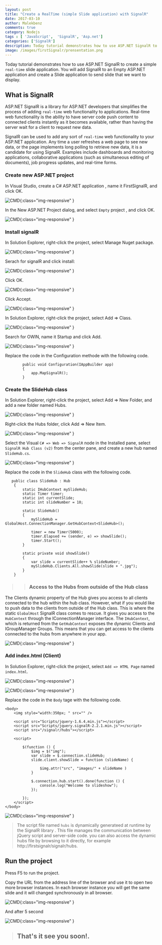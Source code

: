 ```yaml
---
layout: post
title: "Create a RealTime (simple Slide application) with SignalR"
date: 2017-03-10
author: Malekbenz
comments: true
category: Nodejs
tags : [ 'JavaScript',  'SignalR', 'Asp.net']
categories: ['SignalR']
description: Today tutorial demonstrates how to use ASP.NET SignalR to create a  simple real-time slide application. You will add SignalR to an Empty ASP.NET application and create a Slide application to send slide that we want to display.
image: /images/firstSignalr/prensentation.png
---
```


Today tutorial demonstrates how to use ASP.NET SignalR to create a  simple `real-time` slide application. You will add SignalR to an Empty ASP.NET application and create a Slide application to send slide that we want to display.

## What is SignalR     

ASP.NET SignalR is a library for ASP.NET developers that simplifies the process of adding `real-time` web functionality to applications. Real-time web functionality is the ability to have server code push content to connected clients instantly as it becomes available, rather than having the server wait for a client to request new data.

SignalR can be used to add any sort of `real-time` web functionality to your ASP.NET application. Any time a user refreshes a web page to see new data, or the page implements long polling to retrieve new data, it is a candidate for using SignalR. Examples include dashboards and monitoring applications, collaborative applications (such as simultaneous editing of documents), job progress updates, and real-time forms.


###  Create new ASP.NET project

In Visual Studio, create a C# ASP.NET application , name it FirstSignalR, and click OK.

![CMD](/images/firstSignalr/newproject.png){:class="img-responsive" }

In the New ASP.NET Project dialog, and select `Empty` project , and click OK.

![CMD](/images/firstSignalr/emptytemplate.png){:class="img-responsive" }

###  Install signalR

In Solution Explorer, right-click the project, select Manage Nuget package.

![CMD](/images/firstSignalr/addnugets.png){:class="img-responsive" }

Serach for signalR and click install: 

![CMD](/images/firstSignalr/installsignalr.png){:class="img-responsive" }

Click OK.

![CMD](/images/firstSignalr/installsignalrok.png){:class="img-responsive" }

Click Accept.

![CMD](/images/firstSignalr/installsignalraccept.png){:class="img-responsive" }


In Solution Explorer, right-click the project, select Add => Class.

![CMD](/images/firstSignalr/addStartupclass.png){:class="img-responsive" }

Search for OWIN, name it Startup and click Add.

![CMD](/images/firstSignalr/addowinStartupclass.png){:class="img-responsive" }

Replace the code in the Configuration methode with the following code.

```
        public void Configuration(IAppBuilder app)
        {
            app.MapSignalR();
        }

```

###  Create the SlideHub class

In Solution Explorer, right-click the project, select Add => New Folder, and add a new folder named Hubs.

![CMD](/images/firstSignalr/folder.hubs.png){:class="img-responsive" }

Right-click the Hubs folder, click Add => New Item.

![CMD](/images/firstSignalr/add.element.png){:class="img-responsive" }

Select the Visual `C# => Web => SignalR` node in the Installed pane, select `SignalR Hub Class (v2)` from the center pane, and create a new hub named `SlideHub.cs`.

![CMD](/images/firstSignalr/add.newHub.png){:class="img-responsive" }

Replace the code in the `SlideHub` class with the following code.

```
   public class SlideHub : Hub
    {
        static IHubContext mySlideHub;
        static Timer timer;
        static int currentSlide;
        static int slideNumber = 10;

        static SlideHub()
        {
            mySlideHub = GlobalHost.ConnectionManager.GetHubContext<SlideHub>();

            timer = new Timer(5000);
            timer.Elapsed += (sender, e) => showSlide();
            timer.Start();
        }

        static private void showSlide()
        {
            var slide = currentSlide++ % slideNumber;
            mySlideHub.Clients.All.showSlide(slide + ".jpg");
        }
    }

```

>> ### Access to the Hubs from outside of the Hub class 
The Clients dynamic property of the Hub gives you access to all clients connected to the hub within the hub class. However, what if you would like to push data to the clients from outside of the Hub class. This is where the static `GlobalHost` SignalR class comes to rescue. It gives you access to the `HubContext` through the IConnectionManager interface.
The `IHubContext`, which is returned from the `GetHubContext` exposes the dynamic Clients and IGroupManager Groups. This means that you can get access to the clients connected to the hubs from anywhere in your app.


![CMD](/images/firstSignalr/slideHub.png){:class="img-responsive" }

###  Add index.html (Client)

In Solution Explorer, right-click the project, select `Add => HTML Page`  named `index.html`.

![CMD](/images/firstSignalr/add.html.png){:class="img-responsive" }

![CMD](/images/firstSignalr/name.index.html.png){:class="img-responsive" }


Replace the code in the `Body` tage with the following code.

```
<body>
    <img style="width:350px; " src="" />

    <script src="Scripts/jquery-1.6.4.min.js"></script>
    <script src="Scripts/jquery.signalR-2.2.1.min.js"></script>
    <script src="/signalr/hubs"></script>

    <script>
        
        $(function () {
            $img = $("img");
            var slide = $.connection.slideHub;
            slide.client.showSlide = function (slideName) {
                
                $img.attr("src", "images/" + slideName )
            }

            $.connection.hub.start().done(function () {
                console.log("Welcome to slideshow");
            });

        });
    </script>
</body>
```

![CMD](/images/firstSignalr/name.index.v1.html.png){:class="img-responsive" }

>The script file named `hubs` is dynamically generateed at runtime by the SignalR library . This file manages the communication between jQuery script and server-side code. you can also access the dynamic hubs file by browsing to it directly, for example http://firstsignalr/signalr/hubs.

## Run the project

Press F5 to run the project.

Copy the URL from the address line of the browser and use it to open two more browser instances. In each browser instance you will get the same slide and it will changed synchronously in all browser.

![CMD](/images/firstSignalr/running.png){:class="img-responsive" }

And after 5 second

![CMD](/images/firstSignalr/running1.png){:class="img-responsive" }


>
> ## That's it see you soon!.
> 
